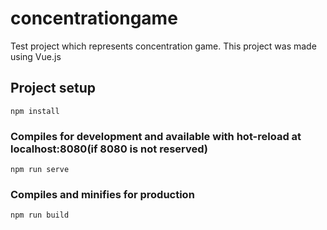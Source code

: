 # concentrationgame

Test project which represents concentration game.
This project was made using Vue.js

## Project setup
```
npm install
```

### Compiles for development and available with hot-reload at localhost:8080(if 8080 is not reserved)
```
npm run serve
```

### Compiles and minifies for production
```
npm run build
```
